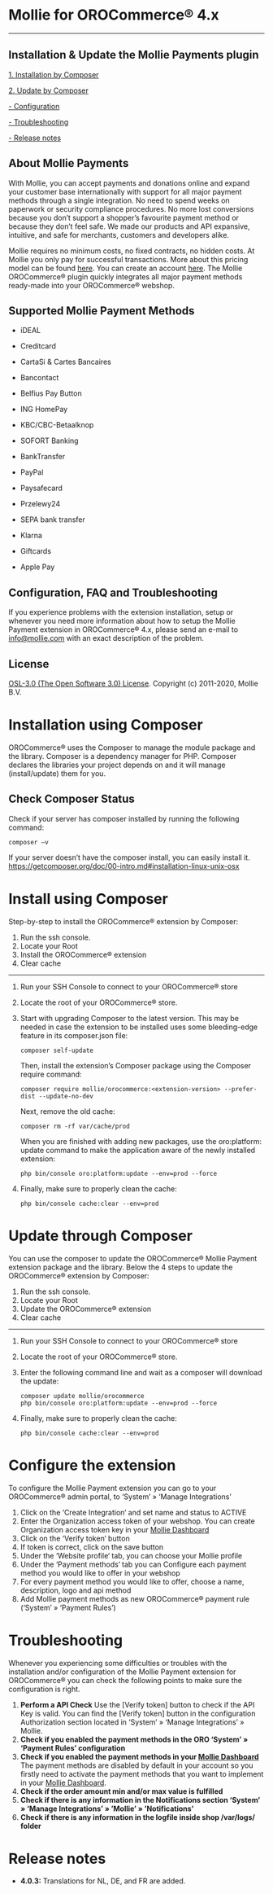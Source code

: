 # Mollie for OROCommerce® 4.x #

***

## Installation & Update the Mollie Payments plugin ##

[1. Installation by Composer](#install-using-composer)

[2. Update by Composer](#update-through-composer)

[- Configuration](#configure-the-extension)

[- Troubleshooting](#troubleshooting)

[- Release notes](#release-notes)


## About Mollie Payments ##
With Mollie, you can accept payments and donations online and expand your customer base internationally with support for all major payment methods through a single integration. No need to spend weeks on paperwork or security compliance procedures. No more lost conversions because you don’t support a shopper’s favourite payment method or because they don’t feel safe. We made our products and API expansive, intuitive, and safe for merchants, customers and developers alike. 

Mollie requires no minimum costs, no fixed contracts, no hidden costs. At Mollie you only pay for successful transactions. More about this pricing model can be found [here](https://www.mollie.com/en/pricing/). You can create an account [here](https://www.mollie.com/dashboard/signup). The Mollie OROCommerce® plugin quickly integrates all major payment methods ready-made into your OROCommerce® webshop.
   

## Supported Mollie Payment Methods ##
- iDEAL

- Creditcard

- CartaSi & Cartes Bancaires

- Bancontact

- Belfius Pay Button

- ING HomePay

- KBC/CBC-Betaalknop

- SOFORT Banking

- BankTransfer

- PayPal

- Paysafecard

- Przelewy24

- SEPA bank transfer

- Klarna

- Giftcards

- Apple Pay

## Configuration, FAQ and Troubleshooting  ##
If you experience problems with the extension installation, setup or whenever you need more information about how to setup the Mollie Payment extension in OROCommerce® 4.x, please send an e-mail to [info@mollie.com](mailto:info@mollie.com) with an exact description of the problem.


## License ##
[OSL-3.0 (The Open Software 3.0) License](https://opensource.org/licenses/OSL-3.0).
Copyright (c) 2011-2020, Mollie B.V.

# Installation using Composer

OROCommerce® uses the Composer to manage the module package and the library. Composer is a dependency manager for PHP. Composer declares the libraries your project depends on and it will manage (install/update) them for you.

## Check Composer Status

Check if your server has composer installed by running the following command:

```
composer –v
```

If your server doesn’t have the composer install, you can easily install it. https://getcomposer.org/doc/00-intro.md#installation-linux-unix-osx

# Install using Composer

Step-by-step to install the OROCommerce® extension by Composer:

 1. Run the ssh console.
 2. Locate your Root
 3. Install the OROCommerce® extension
 4. Clear cache
---
 1. Run your SSH Console to connect to your OROCommerce® store
 2. Locate the root of your OROCommerce® store.
 3. Start with upgrading Composer to the latest version. This may be needed in case the extension to be installed uses some bleeding-edge feature in its composer.json file:
    
    ```
    composer self-update
    ```
    
    Then, install the extension’s Composer package using the Composer require command:
    
    ```
    composer require mollie/orocommerce:<extension-version> --prefer-dist --update-no-dev
    ```
    
    Next, remove the old cache:
    
    ```
    composer rm -rf var/cache/prod
    ```
    
    When you are finished with adding new packages, use the oro:platform: update command to make the application aware of the newly installed extension:
    
    ```
    php bin/console oro:platform:update --env=prod --force
    ```
    
 4. Finally, make sure to properly clean the cache:
 
    ```
    php bin/console cache:clear --env=prod
    ```

# Update through Composer
You can use the composer to update the OROCommerce® Mollie Payment extension package and the library. Below the 4 steps to update the OROCommerce® extension by Composer:

 1. Run the ssh console.
 2. Locate your Root
 3. Update the OROCommerce® extension
 4. Clear cache
 ---
 1. Run your SSH Console to connect to your OROCommerce® store
 2. Locate the root of your OROCommerce® store.
 3. Enter the following command line and wait as a composer will download the update:
    
    ```
    composer update mollie/orocommerce
    php bin/console oro:platform:update --env=prod --force
    ```
    
 4. Finally, make sure to properly clean the cache:
    
    ```
    php bin/console cache:clear --env=prod
    ```

# Configure the extension
To configure the Mollie Payment extension you can go to your OROCommerce® admin portal, to ‘System’ » ‘Manage Integrations’

 1. Click on the ‘Create Integration‘ and set name and status to ACTIVE
 2. Enter the Organization access token of your webshop. You can create Organization access token key in your [Mollie Dashboard](https://www.mollie.com/dashboard/)
 3. Click on the ‘Verify token‘ button
 4. If token is correct, click on the save button
 5. Under the ‘Website profile‘ tab, you can choose your Mollie profile
 6. Under the ‘Payment methods‘ tab you can Configure each payment method you would like to offer in your webshop
 7. For every payment method you would like to offer, choose a name, description, logo and api method 
 8. Add Mollie payment methods as new OROCommerce® payment rule (‘System’ » ‘Payment Rules’)
 
# Troubleshooting

Whenever you experiencing some difficulties or troubles with the installation and/or configuration of the Mollie Payment extension for OROCommerce® you can check the following points to make sure the configuration is right.

 1. **Perform a API Check**
 Use the [Verify token] button to check if the API Key is valid. You can find the [Verify token] button in the configuration Authorization section located in ‘System’ » ‘Manage Integrations’ » Mollie.
 2. **Check if you enabled the payment methods in the ORO ‘System’ » ‘Payment Rules’ configuration**
 3. **Check if you enabled the payment methods in your [Mollie Dashboard](https://www.mollie.com/dashboard/)**
The payment methods are disabled by default in your account so you firstly need to activate the payment methods that you want to implement in your [Mollie Dashboard](https://www.mollie.com/dashboard/).
 4. **Check if the order amount min and/or max value is fulfilled**
 5. **Check if there is any information in the Notifications section ‘System’ » ‘Manage Integrations’ » ’Mollie’ » ’Notifications’**
 6. **Check if there is any information in the logfile inside shop /var/logs/ folder**

# Release notes
 - **4.0.3:** Translations for NL, DE, and FR are added.